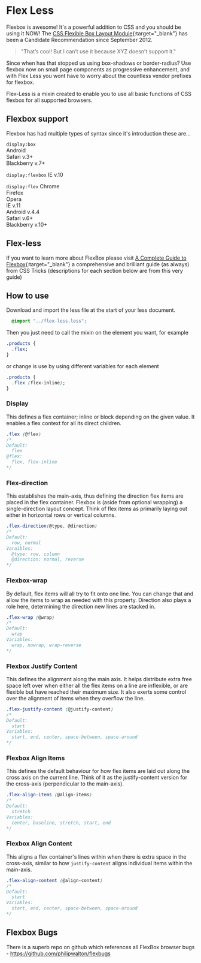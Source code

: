 Flex Less
=========

Flexbox is awesome! It's a powerful addition to CSS and you should be using it NOW!
The [CSS Flexible Box Layout Module](http://www.w3.org/TR/css3-flexbox/){:target="_blank"} has been a Candidate Recommendation since September 2012.

> "That’s cool! But I can’t use it because XYZ doesn’t support it."

Since when has that stopped us using box-shadows or border-radius?
Use flexbox now on small page components as progressive enhancement, and with Flex Less you wont have to worry about the countless vendor prefixes for flexbox.

Flex-Less is a mixin created to enable you to use all basic functions of CSS flexbox for all supported browsers.


## Flexbox support
Flexbox has had multiple types of syntax since it's introduction these are...

`display:box`   
Android  
Safari v.3+  
Blackberry v.7+  

`display:flexbox` 
IE v.10  

`display:flex`
Chrome  
Firefox  
Opera  
IE v.11  
Android v.4.4  
Safari v.6+  
Blackberry v.10+  

## Flex-less
If you want to learn more about FlexBox please visit [A Complete Guide to Flexbox](http://css-tricks.com/snippets/css/a-guide-to-flexbox/){:target="_blank"} a comprehensive and brilliant guide (as always) from CSS Tricks
(descriptions for each section below are from this very guide)

## How to use
Download and import the less file at the start of your less document.

```css
  @import "../flex-less.less";
```

Then you just need to call the mixin on the element you want, for example

```css
.products {
  .flex;
}
```
or change is use by using different variables for each element

```css
.products {
  .flex (flex-inline);
}
```

### Display
This defines a flex container; inline or block depending on the given value. It enables a flex context for all its direct children.

```css
.flex (@flex)
/*
Default:
  flex
@flex:
  flex, flex-inline
*/
```
  
### Flex-direction
This establishes the main-axis, thus defining the direction flex items are placed in the flex container. Flexbox is (aside from optional wrapping) a single-direction layout concept. Think of flex items as primarily laying out either in horizontal rows or vertical columns.

```css
.flex-direction(@type, @direction)
/*
Default:
  row, normal
Varaibles:
  @type: row, column
  @direction: normal, reverse
*/
```

### Flexbox-wrap
By default, flex items will all try to fit onto one line. You can change that and allow the items to wrap as needed with this property. Direction also plays a role here, determining the direction new lines are stacked in.

```css
.flex-wrap (@wrap)
/*
Default:
  wrap
Variables:
  wrap, nowrap, wrap-reverse
*/
```

### Flexbox Justify Content
This defines the alignment along the main axis. It helps distribute extra free space left over when either all the flex items on a line are inflexible, or are flexible but have reached their maximum size. It also exerts some control over the alignment of items when they overflow the line.

```css
.flex-justify-content (@justify-content)
/*
Default:
  start
Variables:
  start, end, center, space-between, space-around
*/
```
  
### Flexbox Align Items
This defines the default behaviour for how flex items are laid out along the cross axis on the current line. Think of it as the justify-content version for the cross-axis (perpendicular to the main-axis).

```css
.flex-align-items (@align-items)
/*
Default:
  stretch
Variables:
  center, baseline, stretch, start, end
*/
```
  
### Flexbox Align Content
This aligns a flex container's lines within when there is extra space in the cross-axis, similar to how ```justify-content``` aligns individual items within the main-axis.

```css
.flex-align-content (@align-content)
/*
Default:
  start
Variables:
  start, end, center, space-between, space-around
*/
```

## Flexbox Bugs
There is a superb repo on github which references all FlexBox browser bugs - 
https://github.com/philipwalton/flexbugs
